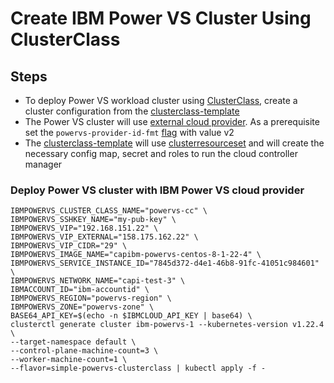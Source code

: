 # Create IBM Power VS Cluster Using ClusterClass
## Steps

- To deploy Power VS workload cluster using [ClusterClass](https://cluster-api.sigs.k8s.io/tasks/experimental-features/cluster-class/index.html), create a cluster configuration from the [clusterclass-template](https://github.com/kubernetes-sigs/cluster-api-provider-ibmcloud/blob/main/templates/cluster-template-simple-powervs-clusterclass.yaml)
- The Power VS cluster will use [external cloud provider](https://kubernetes.io/docs/concepts/architecture/cloud-controller/). As a prerequisite set the `powervs-provider-id-fmt` [flag](https://github.com/kubernetes-sigs/cluster-api-provider-ibmcloud/blob/64c9e1d17f1733c721f45a559edba3f4b712bcb0/main.go#L220) with value v2
- The [clusterclass-template](https://github.com/kubernetes-sigs/cluster-api-provider-ibmcloud/blob/main/templates/cluster-template-simple-powervs-clusterclass.yaml) will use [clusterresourceset](https://cluster-api.sigs.k8s.io/tasks/experimental-features/cluster-resource-set.html) and will create the necessary config map, secret and roles to run the cloud controller manager

### Deploy Power VS cluster with IBM Power VS cloud provider

  ```
  IBMPOWERVS_CLUSTER_CLASS_NAME="powervs-cc" \
  IBMPOWERVS_SSHKEY_NAME="my-pub-key" \
  IBMPOWERVS_VIP="192.168.151.22" \
  IBMPOWERVS_VIP_EXTERNAL="158.175.162.22" \
  IBMPOWERVS_VIP_CIDR="29" \
  IBMPOWERVS_IMAGE_NAME="capibm-powervs-centos-8-1-22-4" \
  IBMPOWERVS_SERVICE_INSTANCE_ID="7845d372-d4e1-46b8-91fc-41051c984601" \
  IBMPOWERVS_NETWORK_NAME="capi-test-3" \
  IBMACCOUNT_ID="ibm-accountid" \
  IBMPOWERVS_REGION="powervs-region" \
  IBMPOWERVS_ZONE="powervs-zone" \
  BASE64_API_KEY=$(echo -n $IBMCLOUD_API_KEY | base64) \
  clusterctl generate cluster ibm-powervs-1 --kubernetes-version v1.22.4 \
  --target-namespace default \
  --control-plane-machine-count=3 \
  --worker-machine-count=1 \
  --flavor=simple-powervs-clusterclass | kubectl apply -f -
  ```